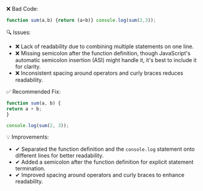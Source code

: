 ❌ Bad Code:
```javascript
function sum(a,b) {return (a+b)} console.log(sum(2,3));
```

🔍 Issues:
* ❌ Lack of readability due to combining multiple statements on one line.
* ❌ Missing semicolon after the function definition, though JavaScript's automatic semicolon insertion (ASI) might
handle it, it's best to include it for clarity.
* ❌ Inconsistent spacing around operators and curly braces reduces readability.

✅ Recommended Fix:

```javascript
function sum(a, b) {
return a + b;
}

console.log(sum(2, 3));
```

💡 Improvements:
* ✔ Separated the function definition and the `console.log` statement onto different lines for better readability.
* ✔ Added a semicolon after the function definition for explicit statement termination.
* ✔ Improved spacing around operators and curly braces to enhance readability.